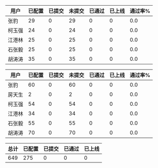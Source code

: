 | 用户 | 已配置 | 已提交 |未提交 | 已通过 | 已上线 | 通过率% |
|----|----|----|----|----|----|----|
| 张豹 | 29 | 0 | 29 | 0 | 0 | 0.0 |
| 柯玉强 | 24 | 0 | 24 | 0 | 0 | 0.0 |
| 江港林 | 25 | 0 | 25 | 0 | 0 | 0.0 |
| 石张毅 | 25 | 0 | 25 | 0 | 0 | 0.0 |
| 胡涛涛 | 35 | 0 | 35 | 0 | 0 | 0.0 |




| 用户 | 已配置 | 已提交 |未提交 | 已通过 | 已上线 | 通过率% |
|----|----|----|----|----|----|----|
| 张豹 | 60 | 0 | 60 | 0 | 0 | 0.0 |
| 房天生 | 2 | 0 | 2 | 0 | 0 | 0.0 |
| 柯玉强 | 54 | 0 | 54 | 0 | 0 | 0.0 |
| 江港林 | 34 | 0 | 34 | 0 | 0 | 0.0 |
| 石张毅 | 55 | 0 | 55 | 0 | 0 | 0.0 |
| 胡涛涛 | 70 | 0 | 70 | 0 | 0 | 0.0 |




| 总计 | 已配置 | 已提交 | 已通过 | 已上线 |
|----|----|----|----|----|
| 649 | 275 | 0 | 0 | 0 |

